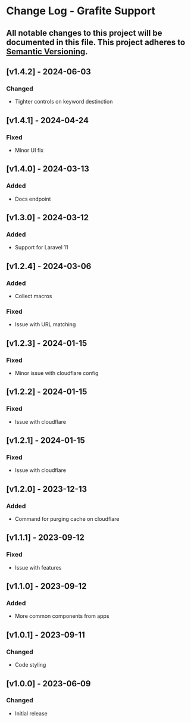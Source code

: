 # Change Log - Grafite Support
All notable changes to this project will be documented in this file.
This project adheres to [Semantic Versioning](http://semver.org/).
----

## [v1.4.2] - 2024-06-03

### Changed
- Tighter controls on keyword destinction

## [v1.4.1] - 2024-04-24

### Fixed
- Minor UI fix

## [v1.4.0] - 2024-03-13

### Added
- Docs endpoint

## [v1.3.0] - 2024-03-12

### Added
- Support for Laravel 11

## [v1.2.4] - 2024-03-06

### Added
- Collect macros

### Fixed
- Issue with URL matching

## [v1.2.3] - 2024-01-15

### Fixed
- Minor issue with cloudflare config

## [v1.2.2] - 2024-01-15

### Fixed
- Issue with cloudflare

## [v1.2.1] - 2024-01-15

### Fixed
- Issue with cloudflare

## [v1.2.0] - 2023-12-13

### Added
- Command for purging cache on cloudflare

## [v1.1.1] - 2023-09-12

### Fixed
- Issue with features

## [v1.1.0] - 2023-09-12

### Added
- More common components from apps

## [v1.0.1] - 2023-09-11

### Changed
- Code styling

## [v1.0.0] - 2023-06-09

### Changed
- Initial release
